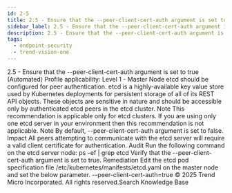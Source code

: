 ```yaml
---
id: 2-5
title: 2.5 - Ensure that the --peer-client-cert-auth argument is set to true (Automated)
sidebar_label: 2.5 - Ensure that the --peer-client-cert-auth argument is set to true (Automated)
description: 2.5 - Ensure that the --peer-client-cert-auth argument is set to true (Automated)
tags:
  - endpoint-security
  - trend-vision-one
---
```


 2.5 - Ensure that the --peer-client-cert-auth argument is set to true (Automated) Profile applicability: Level 1 - Master Node etcd should be configured for peer authentication. etcd is a highly-available key value store used by Kubernetes deployments for persistent storage of all of its REST API objects. These objects are sensitive in nature and should be accessible only by authenticated etcd peers in the etcd cluster. Note This recommendation is applicable only for etcd clusters. If you are using only one etcd server in your environment then this recommendation is not applicable. Note By default, --peer-client-cert-auth argument is set to false. Impact All peers attempting to communicate with the etcd server will require a valid client certificate for authentication. Audit Run the following command on the etcd server node: ps -ef | grep etcd Verify that the --peer-client-cert-auth argument is set to true. Remediation Edit the etcd pod specification file /etc/kubernetes/manifests/etcd.yaml on the master node and set the below parameter. --peer-client-cert-auth=true © 2025 Trend Micro Incorporated. All rights reserved.Search Knowledge Base